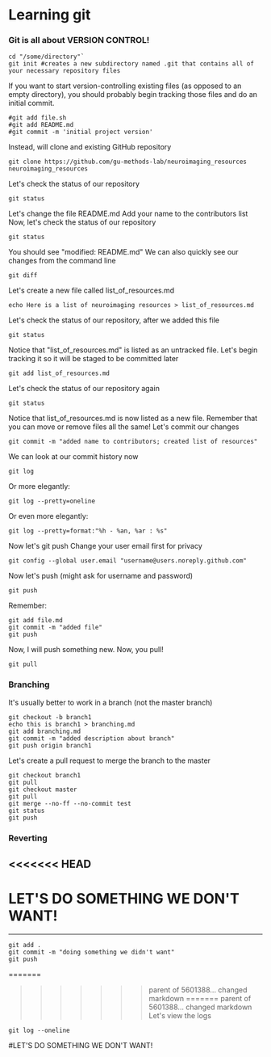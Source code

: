 # Learning git
### Git is all about VERSION CONTROL!

```
cd "/some/directory"`
git init #creates a new subdirectory named .git that contains all of your necessary repository files
```

If you want to start version-controlling existing files (as opposed to an empty directory), you should probably begin tracking those files and do an initial commit.
```
#git add file.sh
#git add README.md
#git commit -m 'initial project version'
```
Instead, will clone and existing GitHub repository
```
git clone https://github.com/gu-methods-lab/neuroimaging_resources neuroimaging_resources
```
Let's check the status of our repository
```
git status
```

Let's change the file README.md
Add your name to the contributors list
Now, let's check the status of our repository
```
git status
```

You should see "modified:		README.md"
We can also quickly see our changes from the command line
```
git diff
```

Let's create a new file called list_of_resources.md
```
echo Here is a list of neuroimaging resources > list_of_resources.md
```

Let's check the status of our repository, after we added this file
```
git status
```

Notice that "list_of_resources.md" is listed as an untracked file. Let's begin tracking it so it will be staged to be committed later
```
git add list_of_resources.md
```

Let's check the status of our repository again
```
git status
```

Notice that list_of_resources.md is now listed as a new file. Remember that you can move or remove files all the same!
Let's commit our changes
```
git commit -m "added name to contributors; created list of resources"
```

We can look at our commit history now
```
git log
```

Or more elegantly:
```
git log --pretty=oneline
```

Or even more elegantly:
```
git log --pretty=format:"%h - %an, %ar : %s"
```

Now let's git push
Change your user email first for privacy
```
git config --global user.email "username@users.noreply.github.com"
```

Now let's push (might ask for username and password)
```
git push
```

Remember:
```
git add file.md
git commit -m "added file"
git push
```

Now, I will push something new. 
Now, you pull!
```
git pull
```

### Branching
It's usually better to work in a branch (not the master branch)
```
git checkout -b branch1
echo this is branch1 > branching.md
git add branching.md
git commit -m "added description about branch"
git push origin branch1
```
Let's create a pull request to merge the branch to the master
```
git checkout branch1
git pull
git checkout master
git pull
git merge --no-ff --no-commit test
git status
git push
```

### Reverting
<<<<<<< HEAD
----
# LET'S DO SOMETHING WE DON'T WANT!
----
```
git add .
git commit -m "doing something we didn't want"
git push
```

=======
>>>>>>> parent of 5601388... changed markdown
=======
>>>>>>> parent of 5601388... changed markdown
Let's view the logs
```
git log --oneline
```

#LET'S DO SOMETHING WE DON'T WANT!
